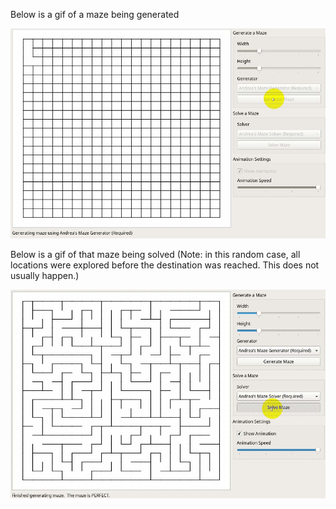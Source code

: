 Below is a gif of a maze being generated

![Generating a maze](https://raw.githubusercontent.com/drecaste/projects/main/maze%20gen%20and%20solver/gen-maze.gif)

Below is a gif of that maze being solved (Note: in this random case, all locations were explored before the destination was reached. This does not usually happen.)

![Solving the maze](https://raw.githubusercontent.com/drecaste/projects/main/maze%20gen%20and%20solver/solve-maze.gif)

